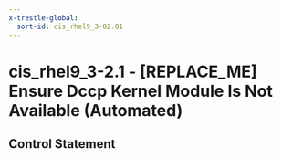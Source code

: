 ```yaml
---
x-trestle-global:
  sort-id: cis_rhel9_3-02.01
---
```


# cis_rhel9_3-2.1 - \[REPLACE_ME\] Ensure Dccp Kernel Module Is Not Available (Automated)

## Control Statement

